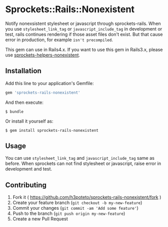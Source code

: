 # Sprockets::Rails::Nonexistent

Notify nonexsistent stylesheet or javascript through sprockets-rails.
When you use `stylesheet_link_tag` or `javascript_include_tag` in development  or test, rails continues rendering if those asset files don't exist.
But that cause error in production, for example `isn't precompiled`.

This gem can use in Rails4.x. If you want to use this gem in Rails3.x, please use [sprockets-helpers-nonexistent](https://github.com/h3poteto/sprockets-helpers-nonexistent).

## Installation

Add this line to your application's Gemfile:

```ruby
gem 'sprockets-rails-nonexistent'
```

And then execute:

    $ bundle

Or install it yourself as:

    $ gem install sprockets-rails-nonexistent

## Usage

You can use `stylesheet_link_tag` and `javascript_include_tag` same as before.
When sprockets can not find stylesheet or javascript, raise error in development and test.

## Contributing

1. Fork it ( https://github.com/h3poteto/sprockets-rails-nonexistent/fork )
2. Create your feature branch (`git checkout -b my-new-feature`)
3. Commit your changes (`git commit -am 'Add some feature'`)
4. Push to the branch (`git push origin my-new-feature`)
5. Create a new Pull Request
